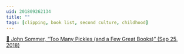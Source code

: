 ```yaml
---
uid: 201809262134
title: ""
tags: [clipping, book list, second culture, childhood]
---
```


[📌 John Sommer, “Too Many Pickles (and a Few Great Books)” (Sep 25, 2018)](https://storywarren.com/too-many-pickles-and-a-few-great-books/)
